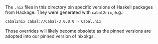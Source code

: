 The `.nix` files in this directory pin specific versions of Haskell packages
from Hackage. They were generated with `cabal2nix`, e.g.:

```bash
cabal2nix cabal://Cabal-3.0.0.0 > Cabal.nix

```

Those overrides will likely become obsolete as the pinned versions are adopted
into our pinned version of nixpkgs.
